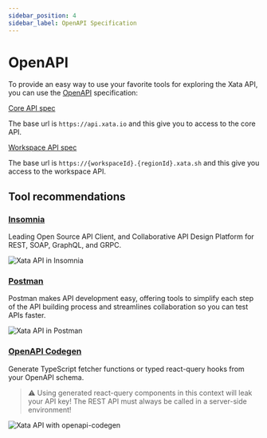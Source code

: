 ```yaml
---
sidebar_position: 4
sidebar_label: OpenAPI Specification
---
```


# OpenAPI

To provide an easy way to use your favorite tools for exploring the Xata API, you can use the [OpenAPI](https://www.openapis.org/) specification:

[Core API spec](https://xata.io/docs/api/openapi?scope=core)

The base url is `https://api.xata.io` and this give you to access to the core API.

[Workspace API spec](https://xata.io/docs/api/openapi?scope=workspace)

The base url is `https://{workspaceId}.{regionId}.xata.sh` and this give you access to the workspace API.

## Tool recommendations

### [Insomnia](https://insomnia.rest/)

Leading Open Source API Client, and Collaborative API Design Platform for REST, SOAP, GraphQL, and GRPC.

![Xata API in Insomnia](/images/docs/insomnia.png)

### [Postman](https://www.postman.com/)

Postman makes API development easy, offering tools to simplify each step of the API building process and streamlines collaboration so you can test APIs faster.

![Xata API in Postman](/images/docs/postman.png)

### [OpenAPI Codegen](https://github.com/fabien0102/openapi-codegen)

Generate TypeScript fetcher functions or typed react-query hooks from your OpenAPI schema.

> ⚠️ Using generated react-query components in this context will leak your API key! The REST API must always be called in a server-side environment!

![Xata API with openapi-codegen](/images/docs/openapi-codegen.png)
